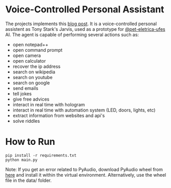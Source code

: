
# Voice-Controlled Personal Assistant

The projects implements this [blog post](https://www.freecodecamp.org/news/python-project-how-to-build-your-own-jarvis-using-python/). It is a voice-controlled personal assistent as Tony Stark's Jarvis, used as a prototype for [@pet-eletrica-ufes](https://github.com/pet-eletrica-ufes) AI. The agent is capable of performing several actions such as: 

* open notepad++
* open command prompt
* open camera
* open calculator
* recover the ip address
* search on wikipedia
* search on youtube
* search on google
* send emails
* tell jokes
* give free advices
* interact in real time with hologram
* interact in real time with automation system (LED, doors, lights, etc)
* extract information from websites and api's
* solve riddles

# How to Run

```
pip install -r requirements.txt
python main.py
```

Note: If you get an error related to PyAudio, download PyAudio wheel from [here](https://www.lfd.uci.edu/~gohlke/pythonlibs/#pyaudio) and install it within the virtual environment. Alternatively, use the wheel file in the data/ folder.

